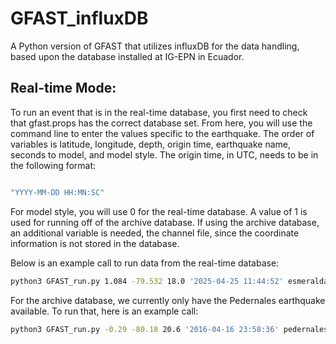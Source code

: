 # GFAST_influxDB
A Python version of GFAST that utilizes influxDB for the data handling, based upon the database installed at IG-EPN in Ecuador.

## Real-time Mode:

To run an event that is in the real-time database, you first need to check that gfast.props has the correct database set. From here, you will use the command line to enter the values specific to the earthquake. The order of variables is latitude, longitude, depth, origin time, earthquake name, seconds to model, and model style. The origin time, in UTC, needs to be in the following format:
``` bash 

"YYYY-MM-DD HH:MN:SC"
```

For model style, you will use 0 for the real-time database. A value of 1 is used for running off of the archive database. If using the archive database, an additional variable is needed, the channel file, since the coordinate information is not stored in the database.

Below is an example call to run data from the real-time database:

``` bash 
python3 GFAST_run.py 1.084 -79.532 18.0 '2025-04-25 11:44:52' esmeraldas_20250425 180 0

``` 

For the archive database, we currently only have the Pedernales earthquake available. To run that, here is an example call:

``` bash
python3 GFAST_run.py -0.29 -80.18 20.6 '2016-04-16 23:58:36' pedernales_cent_est 120 1 'Ecuador2016_disp_pgd_v2.chan'

```